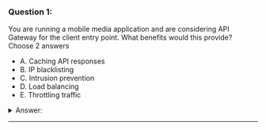 ### Question 1:

You are running a mobile media application and are considering API Gateway for the client entry point. What benefits would this provide? Choose 2 answers

- A. Caching API responses
- B. IP blacklisting
- C. Intrusion prevention
- D. Load balancing
- E. Throttling traffic

<details><summary>Answer:</summary><p>
[A, E]

Explanation:

Question 1@http://jayendrapatil.com/aws-api-gateway/

</p></details><hr>

